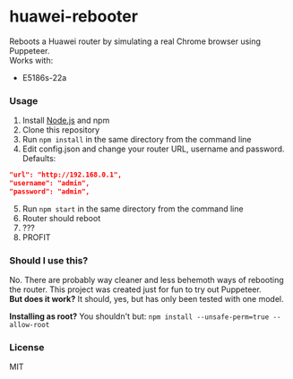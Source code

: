 # huawei-rebooter
Reboots a Huawei router by simulating a real Chrome browser using Puppeteer.  
Works with:  
- E5186s-22a

### Usage

1. Install [Node.js](https://nodejs.org) and npm
2. Clone this repository
3. Run `npm install` in the same directory from the command line
4. Edit config.json and change your router URL, username and password.  
Defaults:

```json
"url": "http://192.168.0.1",
"username": "admin",
"password": "admin",
```

5. Run `npm start` in the same directory from the command line
6. Router should reboot
7. ???
8. PROFIT

### Should I use this?
No. There are probably way cleaner and less behemoth ways of rebooting the router. This project was created just for fun to try out Puppeteer.  
**But does it work?** It should, yes, but has only been tested with one model.

**Installing as root?**
You shouldn't but: `npm install --unsafe-perm=true --allow-root`

### License
MIT
